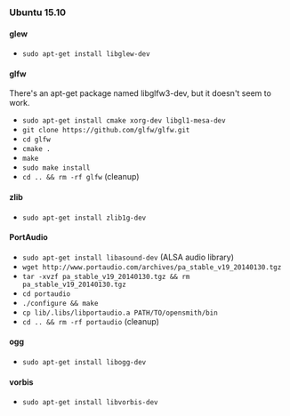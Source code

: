 ### Ubuntu 15.10
#### glew
* `sudo apt-get install libglew-dev`

#### glfw
There's an apt-get package named libglfw3-dev, but it doesn't seem to work.
* `sudo apt-get install cmake xorg-dev libgl1-mesa-dev`
* `git clone https://github.com/glfw/glfw.git`
* `cd glfw`
* `cmake .`
* `make`
* `sudo make install`
* `cd .. && rm -rf glfw` (cleanup)

#### zlib
* `sudo apt-get install zlib1g-dev`

#### PortAudio
* `sudo apt-get install libasound-dev` (ALSA audio library)
* `wget http://www.portaudio.com/archives/pa_stable_v19_20140130.tgz`
* `tar -xvzf pa_stable_v19_20140130.tgz && rm pa_stable_v19_20140130.tgz`
* `cd portaudio`
* `./configure && make`
* `cp lib/.libs/libportaudio.a PATH/TO/opensmith/bin`
* `cd .. && rm -rf portaudio` (cleanup)

#### ogg
* `sudo apt-get install libogg-dev`

#### vorbis
* `sudo apt-get install libvorbis-dev`

